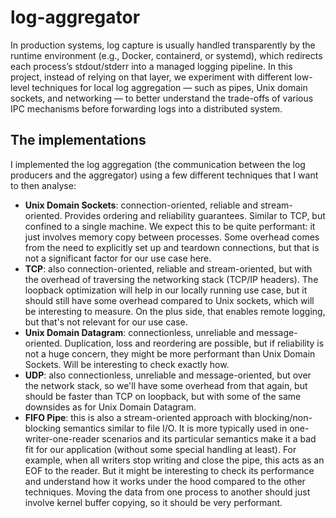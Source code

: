 # log-aggregator

In production systems, log capture is usually handled transparently by the runtime environment (e.g., Docker, containerd, or systemd), which redirects each process’s stdout/stderr into a managed logging pipeline. In this project, instead of relying on that layer, we experiment with different low-level techniques for local log aggregation — such as pipes, Unix domain sockets, and networking — to better understand the trade-offs of various IPC mechanisms before forwarding logs into a distributed system.

## The implementations

I implemented the log aggregation (the communication between the log producers and the aggregator) using a few different techniques that I want to then analyse:
- **Unix Domain Sockets**: connection-oriented, reliable and stream-oriented. Provides ordering and reliability guarantees. Similar to TCP, but confined to a single machine. We expect this to be quite performant: it just involves memory copy between processes. Some overhead comes from the need to explicitly set up and teardown connections, but that is not a significant factor for our use case here.
- **TCP**: also connection-oriented, reliable and stream-oriented, but with the overhead of traversing the networking stack (TCP/IP headers). The loopback optimization will help in our locally running use case, but it should still have some overhead compared to Unix sockets, which will be interesting to measure. On the plus side, that enables remote logging, but that's not relevant for our use case.
- **Unix Domain Datagram**: connectionless, unreliable and message-oriented. Duplication, loss and reordering are possible, but if reliability is not a huge concern, they might be more performant than Unix Domain Sockets. Will be interesting to check exactly how. 
- **UDP**: also connectionless, unreliable and message-oriented, but over the network stack, so we'll have some overhead from that again, but should be faster than TCP on loopback, but with some of the same downsides as for Unix Domain Datagram.
- **FIFO Pipe**: this is also a stream-oriented approach with blocking/non-blocking semantics similar to file I/O. It is more typically used in one-writer-one-reader scenarios and its particular semantics make it a bad fit for our application (without some special handling at least). For example, when all writers stop writing and close the pipe, this acts as an EOF to the reader. But it might be interesting to check its performance and understand how it works under the hood compared to the other techniques. Moving the data from one process to another should just involve kernel buffer copying, so it should be very performant.

